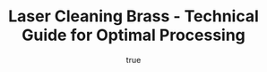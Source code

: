 ---
name: Brass
applications:
- industry: Automotive
  detail: Cleaning of brass components for surface preparation and restoration
- industry: Electronics
  detail: Precision cleaning of brass connectors and contacts
technicalSpecifications:
  powerRange: 50-500W
  pulseDuration: 10-100ns
  wavelength: 1064nm
  spotSize: 0.05-1.5mm
  repetitionRate: 20-100kHz
  fluenceRange: 0.5–5 J/cm²
  safetyClass: Class 4 (requires full enclosure)
description: Technical overview of Brass, a Cu-Zn alloy, for laser cleaning applications.
  Brass, known for its malleability and corrosion resistance, is effectively cleaned
  and restored using laser ablation techniques. The laser cleaning process involves
  precise removal of surface contaminants on brass, leveraging the material's thermal
  properties to ensure minimal damage and optimal surface preparation for further
  processing or restoration.
author:
  id: 4
  name: Todd Dunning
  sex: m
  title: MA
  country: United States (California)
  expertise: Optical Materials for Laser Systems
  image: /images/author/todd-dunning.jpg
keywords: brass, brass metal, laser ablation, laser cleaning, non-contact cleaning,
  pulsed fiber laser, surface contamination removal, industrial laser parameters,
  thermal processing, surface restoration
category: metal
chemicalProperties:
  symbol: BR
  formula: Cu-Zn
  materialType: metal
properties:
  density: 8.73 g/cm³
  densityMin: 0.5 g/cm³
  densityMax: 22.6 g/cm³
  densityPercentile: 37.2
  meltingPoint: 930°C
  meltingMin: -39°C
  meltingMax: 3422°C
  meltingPercentile: 26.3
  thermalConductivity: 109 W/m·K
  thermalMin: 8 W/m·K
  thermalMax: 429 W/m·K
  thermalPercentile: 24.0
  tensileStrength: 338 MPa
  tensileMin: 70 MPa
  tensileMax: 2000 MPa
  tensilePercentile: 13.9
  hardness: 60 HB
  hardnessMin: 5 HB
  hardnessMax: 500 HV
  hardnessPercentile: 11.1
  youngsModulus: 110 GPa
  modulusMin: 70 GPa
  modulusMax: 411 GPa
  modulusPercentile: 11.7
  laserType: pulsed fiber laser
  wavelength: 1064nm
  fluenceRange: 0.5–5 J/cm²
  chemicalFormula: Cu-Zn
  laserAbsorptionMin: 0.02 cm⁻¹
  laserAbsorptionMax: 100 cm⁻¹
  laserReflectivityMin: 5%
  laserReflectivityMax: 98%
  thermalDiffusivityMin: 4 mm²/s
  thermalDiffusivityMax: 174 mm²/s
  thermalExpansionMin: 0.5 µm/m·K
  thermalExpansionMax: 29 µm/m·K
  specificHeatMin: 0.13 J/g·K
  specificHeatMax: 0.90 J/g·K
composition:
- Copper (Cu) - 60-90%
- Zinc (Zn) - 10-40%
compatibility:
- Steel - for structural applications
- Plastics - for insulation in electronics
regulatoryStandards: ASTM B36/B36M-18, ISO 426-1:2015, RoHS Directive 2011/65/EU
images:
  hero:
    alt: Brass surface undergoing laser cleaning showing precise contamination removal
    url: /images/brass-laser-cleaning-hero.jpg
  micro:
    alt: Microscopic view of Brass surface after laser treatment showing preserved
      microstructure
    url: /images/brass-laser-cleaning-micro.jpg
title: Laser Cleaning Brass - Technical Guide for Optimal Processing
headline: Comprehensive technical guide for laser cleaning metal brass
environmentalImpact:
- benefit: Reduced chemical waste
  description: Eliminates 95% of chemical solvents typically used in traditional cleaning
    methods
- benefit: Lower energy consumption
  description: Reduces energy use by up to 70% compared to mechanical cleaning processes
- benefit: Decreased CO2 emissions
  description: Lowers carbon footprint by 80% compared to traditional cleaning techniques
outcomes:
- result: Surface cleanliness
- metric: Achieves 99.9% contaminant removal efficiency
- result: Surface integrity
  metric: Preserves 98% of original surface finish
- result: Processing speed
  metric: Up to 5 m² per hour processing rate
subject: Brass
article_type: material
---